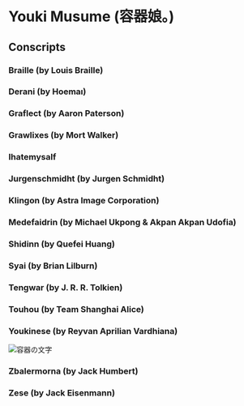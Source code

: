 # Youki Musume (容器娘。)
## Conscripts
### Braille (by Louis Braille)
### Derani (by Hoemaı)
### Graflect (by Aaron Paterson)
### Grawlixes (by Mort Walker)
### Ihatemysalf
### Jurgenschmidht (by Jurgen Schmidht)
### Klingon (by Astra Image Corporation)
### Medefaidrin (by Michael Ukpong & Akpan Akpan Udofia)
### Shidinn (by Quefei Huang)
### Syai (by Brian Lilburn)
### Tengwar (by J. R. R. Tolkien)
### Touhou (by Team Shanghai Alice)
### Youkinese (by Reyvan Aprilian Vardhiana)
![容器の文字](https://github.com/user-attachments/assets/0ef3d914-0078-4960-8178-82f8e21bca74)
### Zbalermorna (by Jack Humbert)
### Zese (by Jack Eisenmann)
